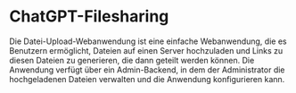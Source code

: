 # ChatGPT-Filesharing
Die Datei-Upload-Webanwendung ist eine einfache Webanwendung, die es Benutzern ermöglicht, Dateien auf einen Server hochzuladen und Links zu diesen Dateien zu generieren, die dann geteilt werden können. Die Anwendung verfügt über ein Admin-Backend, in dem der Administrator die hochgeladenen Dateien verwalten und die Anwendung konfigurieren kann.

